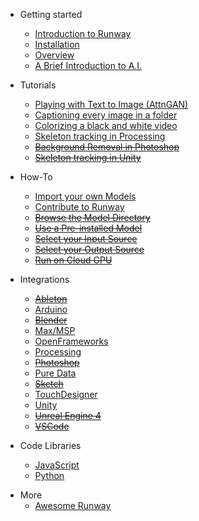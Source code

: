 * Getting started
    * [Introduction to Runway](/)
    * [Installation](installation.md)
    * [Overview](overview.md)
    * [A Brief Introduction to A.I.](intro-to-ai.md)

* Tutorials
    * [Playing with Text to Image (AttnGAN)](tutorial_t2i.md)
    * [Captioning every image in a folder](tutorial_im2txt.md)
    * [Colorizing a black and white video](tutorial_colorizing_video.md)
    * [Skeleton tracking in Processing](tutorial_posenet.md)
    * [~~Background Removal in Photoshop~~](#)
    * [~~Skeleton tracking in Unity~~](#)

* How-To
    * [Import your own Models](importing.md)
    * [Contribute to Runway](contribute.md)
    * [~~Browse the Model Directory~~](browse-model-directory.md)
    * [~~Use a Pre-installed Model~~](use-pre-installed-model.md)
    * [~~Select your Input Source~~](input-source.md)
    * [~~Select your Output Source~~](output-source.md)
    * [~~Run on Cloud GPU~~](cloud-gpu.md)

* Integrations 
    * [~~Ableton~~](#)
    * [Arduino](https://github.com/runwayml/arduino)
    * [~~Blender~~](#)
    * [Max/MSP](https://github.com/runwayml/maxmsp)
    * [OpenFrameworks](https://github.com/runwayml/openFrameworks)
    * [Processing](https://github.com/runwayml/processing)
    * [~~Photoshop~~](#)
    * [Pure Data](https://github.com/runwayml/puredata)
    * [~~Sketch~~](#)
    * [TouchDesigner](https://github.com/runwayml/touchDesigner)
    * [Unity](https://github.com/runwayml/unity)
    * [~~Unreal Engine 4~~](#)
    * [~~VSCode~~](#)

* Code Libraries
    * [JavaScript](https://github.com/runwayml/javascript)
    * [Python](https://github.com/runwayml/python)

<!--
* Technical Reference

    * Input Data
        * [HTTP](deploy.md)
        * [OSC](helpers.md)
    * Output Data
        * [HTTP](deploy.md)
        * [OSC](helpers.md)
     -->

* More
    * [Awesome Runway](https://github.com/runwayml/awesome-runway)


